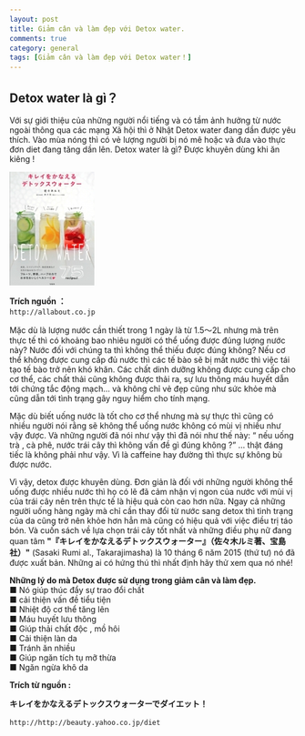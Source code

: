 ```yaml
---
layout: post  
title: Giảm cân và làm đẹp với Detox water.  
comments: true  
category: general  
tags: [Giảm cân và làm đẹp với Detox water！]
---
```


## Detox water là gì？


Với sự giới thiệu của những người nổi tiếng và có tầm ảnh hưởng từ nước ngoài thông qua các mạng Xã hội thì ở Nhật Detox water đang dần được yêu thích. Vào mùa nóng thì có vẻ lượng người bị nó mê hoặc và đưa vào thực đơn diet đang tăng dần lên. 
Detox water là gì?
Được khuyên dùng khi ăn kiêng ! 

![image](/res/detox/detox.jpeg)

 
**Trích nguồn ：**   
` http://allabout.co.jp `

Mặc dù là lượng nước cần thiết trong 1 ngày là từ 1.5～2L nhưng mà trên thực tế thì có khoảng bao nhiêu người có thể uống được đúng lượng nước này? Nước đối với chúng ta thì không thể thiếu được đúng không? Nếu cơ thể không được cung cấp đủ nước thì các tế bào sẽ bị mất nước thì việc tái tạo tế bào trở nên khó khăn.  Các chất dinh dưỡng không được cung cấp cho cơ thể, các chất thải cũng không được thải ra, sự lưu thông máu huyết dẫn tới chứng tắc động mạch... và không chỉ vẻ đẹp cũng như sức khỏe mà cũng dẫn tới tình trạng gây nguy hiểm cho tính mạng.

Mặc dù biết uống nước là tốt cho cơ thể nhưng mà sự thực thì cũng có nhiều người nói rằng sẽ không thể uống nước không có mùi vị nhiều như vậy được. Và những người đã nói như vậy thì đã nói như thế này: “ nếu uống trà , cà phê, nước trái cây thì không vấn đề gì đúng không ?” ... thật đáng tiếc là không phải như vậy. Vì là caffeine hay đường thì thực sự không bù được nước. 


Vì vậy, detox được khuyên dùng. Đơn giản là đối với những người không thể uống được nhiều nước thì họ có lẽ đã cảm nhận vị ngon của nước với mùi vị của trái cây nên trên thực tế là hiệu quả còn cao hơn nữa. Ngay cả những người uống hàng ngày mà chỉ cần thay đổi từ nước sang detox thì tình trạng của da cũng trở nên khỏe hơn hẳn mà cũng có hiệu quả với việc điều trị táo bón. 
Và cuốn sách về lựa chọn trái cây tốt nhất và những điều phụ nữ đang quan tâm **"『キレイをかなえるデトックスウォーター』（佐々木ルミ著、宝島社）"** (Sasaki Rumi al., Takarajimasha) là 10 tháng 6 năm 2015 (thứ tư) nó đã được xuất bản. Những ai có hứng thú thì nhất định hãy thử xem qua nó nhé!


**Những lý do mà Detox được sử dụng trong giảm cân và làm đẹp.**  
■ Nó giúp thúc đẩy sự trao đổi chất  
■ cải thiện vấn đề tiểu tiện   
■ Nhiệt độ cơ thể tăng lên   
■ Máu huyết lưu thông    
■ Giúp thải chất độc , mồ hôi  
■ Cải thiện làn da  
■ Tránh ăn nhiều   
■ Giúp ngăn tích tụ mỡ thừa   
■ Ngăn ngừa khô da  







**Trích từ nguồn :** 

**キレイをかなえるデトックスウォーターでダイエット！**

` http://http://beauty.yahoo.co.jp/diet `

